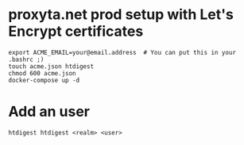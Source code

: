 # proxyta.net prod setup with Let's Encrypt certificates

```
export ACME_EMAIL=your@email.address  # You can put this in your .bashrc ;)
touch acme.json htdigest
chmod 600 acme.json
docker-compose up -d
```

# Add an user

```
htdigest htdigest <realm> <user>
```
